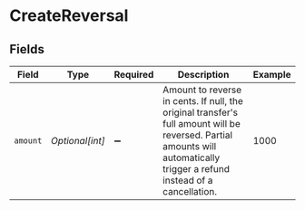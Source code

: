 # CreateReversal


## Fields

| Field                                                                                                                                                                     | Type                                                                                                                                                                      | Required                                                                                                                                                                  | Description                                                                                                                                                               | Example                                                                                                                                                                   |
| ------------------------------------------------------------------------------------------------------------------------------------------------------------------------- | ------------------------------------------------------------------------------------------------------------------------------------------------------------------------- | ------------------------------------------------------------------------------------------------------------------------------------------------------------------------- | ------------------------------------------------------------------------------------------------------------------------------------------------------------------------- | ------------------------------------------------------------------------------------------------------------------------------------------------------------------------- |
| `amount`                                                                                                                                                                  | *Optional[int]*                                                                                                                                                           | :heavy_minus_sign:                                                                                                                                                        | Amount to reverse in cents. If null, the original transfer's full amount will be reversed. Partial amounts will automatically trigger a refund instead of a cancellation. | 1000                                                                                                                                                                      |